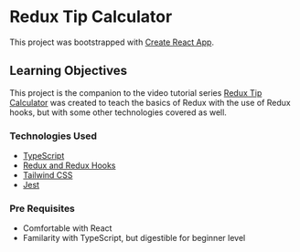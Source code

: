 # Redux Tip Calculator

This project was bootstrapped with [Create React App](https://github.com/facebook/create-react-app).

## Learning Objectives

This project is the companion to the video tutorial series [Redux Tip Calculator](https://www.youtube.com/playlist?list=PLBeQxJQNprbgAeAi15SWDS8Is28HxazqV) was created to teach the basics of Redux with the use of Redux hooks, but with some other technologies covered as well.

### Technologies Used

- [TypeScript](https://www.typescriptlang.org/)
- [Redux and Redux Hooks](https://react-redux.js.org/next/api/hooks)
- [Tailwind CSS](https://tailwindcss.com/)
- [Jest](https://jestjs.io/)

### Pre Requisites

- Comfortable with React
- Familarity with TypeScript, but digestible for beginner level

